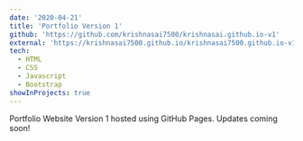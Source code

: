 ```yaml
---
date: '2020-04-21'
title: 'Portfolio Version 1'
github: 'https://github.com/krishnasai7500/krishnasai.github.io-v1'
external: 'https://krishnasai7500.github.io/krishnasai7500.github.io-v1/'
tech:
  - HTML
  - CSS
  - Javascript
  - Bootstrap
showInProjects: true
---
```


Portfolio Website Version 1 hosted using GitHub Pages. Updates coming soon!
